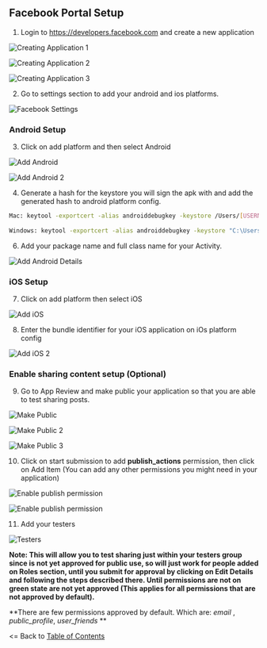 ## Facebook Portal Setup

1. Login to https://developers.facebook.com and create a new application

![Creating Application 1](https://github.com/CrossGeeks/FacebookClientPlugin/blob/develop/images/create-fb-app.jpg?raw=true)

![Creating Application 2](https://github.com/CrossGeeks/FacebookClientPlugin/blob/develop/images/create-fb-app-2.jpg?raw=true)

![Creating Application 3](https://github.com/CrossGeeks/FacebookClientPlugin/blob/develop/images/fb-app-start.png?raw=true)

2. Go to settings section to add your android and ios platforms.

![Facebook Settings](https://github.com/CrossGeeks/FacebookClientPlugin/blob/develop/images/fb-app-settings.png)


### Android Setup

3. Click on add platform and then select Android


![Add Android](https://github.com/CrossGeeks/FacebookClientPlugin/blob/develop/images/create-android-app.png?raw=true)

![Add Android 2](https://github.com/CrossGeeks/FacebookClientPlugin/blob/develop/images/create-android-app-2.png?raw=true)

4. Generate a hash for the keystore you will sign the apk with and add the generated hash to android platform config.

```bash
Mac: keytool -exportcert -alias androiddebugkey -keystore /Users/[USERNAME]]/.local/share/Xamarin/Mono\ for\ Android/debug.keystore | openssl sha1 -binary | openssl base64
 
Windows: keytool -exportcert -alias androiddebugkey -keystore "C:\Users\[USERNAME]\AppData\Local\Xamarin\Mono for Android\debug.keystore" | openssl sha1 -binary | openssl base64
```

6. Add your package name and full class name for your Activity.

![Add Android  Details](https://github.com/CrossGeeks/FacebookClientPlugin/blob/develop/images/create-android-app-details.png?raw=true)


### iOS Setup

7. Click on add platform then select iOS

![Add iOS](https://github.com/CrossGeeks/FacebookClientPlugin/blob/develop/images/create-ios-app.png?raw=true)

8. Enter the bundle identifier for your iOS application on iOs platform config

![Add iOS 2](https://github.com/CrossGeeks/FacebookClientPlugin/blob/develop/images/create-ios-app-2.png?raw=true)

### Enable sharing content setup (Optional)

9. Go to App Review and make public your application so that you are able to test sharing posts.

![Make Public](https://github.com/CrossGeeks/FacebookClientPlugin/blob/develop/images/fb-app-make-public.png)

![Make Public 2](https://github.com/CrossGeeks/FacebookClientPlugin/blob/develop/images/fb-app-make-ublic-2.png?raw=true)

![Make Public 3](https://github.com/CrossGeeks/FacebookClientPlugin/blob/develop/images/fb-app-make-ublic-3.png?raw=true)

10. Click on start submission to add **publish_actions** permission, then click on Add Item (You can add any other permissions you might need in your application)

![Enable publish permission](https://github.com/CrossGeeks/FacebookClientPlugin/blob/develop/images/publish_actions_permission.png?raw=true)

![Enable publish permission](https://github.com/CrossGeeks/FacebookClientPlugin/blob/develop/images/publish_actions_permission_2.png?raw=true)

11. Add your testers

![Testers](https://github.com/CrossGeeks/FacebookClientPlugin/blob/develop/images/testers.png?raw=true)

**Note: This will allow you to test sharing just within your testers group since is not yet approved for public use, so will just work for people added on Roles section, until you submit for approval by clicking on Edit Details and following the steps described there. Until permissions are not on green state are not yet approved (This applies for all permissions that are not approved by default).**

**There are few permissions approved by default. Which are: *email* , *public_profile*, *user_friends* **







<= Back to [Table of Contents](../README.md)
